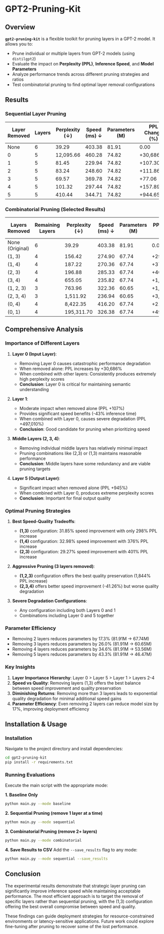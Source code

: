 # GPT2-Pruning-Kit

## Overview

**`gpt2-pruning-kit`** is a flexible toolkit for pruning layers in a GPT-2 model. It allows you to:
- Prune individual or multiple layers from GPT-2 models (using `distilgpt2`)
- Evaluate the impact on **Perplexity (PPL)**, **Inference Speed**, and **Model Parameters**
- Analyze performance trends across different pruning strategies and ratios
- Test combinatorial pruning to find optimal layer removal configurations

## Results

### Sequential Layer Pruning

| Layer Removed | Layers | Perplexity (↓) | Speed (ms) ↓ | Parameters (M) | PPL Change (%) | Speed Change (%) |
|---------------|--------|----------------|--------------|----------------|----------------|-------------------|
| None | 6 | 39.29 | 403.38 | 81.91 | 0.00 | 0.00 |
| 0 | 5 | 12,095.66 | 460.28 | 74.82 | +30,686.07 | +14.11 |
| 1 | 5 | 81.45 | 229.94 | 74.82 | +107.30 | -43.00 |
| 2 | 5 | 83.24 | 248.60 | 74.82 | +111.86 | -38.37 |
| 3 | 5 | 69.57 | 369.78 | 74.82 | +77.06 | -8.33 |
| 4 | 5 | 101.32 | 297.44 | 74.82 | +157.89 | -26.26 |
| 5 | 5 | 410.44 | 344.71 | 74.82 | +944.65 | -14.55 |

### Combinatorial Pruning (Selected Results)

| Layers Removed | Remaining Layers | Perplexity (↓) | Speed (ms) ↓ | Parameters (M) | PPL Change (%) | Speed Change (%) |
|----------------|------------------|----------------|--------------|----------------|----------------|------------------|
| None (Original) | 6 | 39.29 | 403.38 | 81.91 | 0.00 | 0.00 |
| (1, 3) | 4 | 156.42 | 274.90 | 67.74 | +298.12 | -31.85 |
| (1, 4) | 4 | 187.22 | 270.36 | 67.74 | +376.51 | -32.98 |
| (2, 3) | 4 | 196.88 | 285.33 | 67.74 | +401.09 | -29.27 |
| (3, 4) | 4 | 655.05 | 235.82 | 67.74 | +1,567.23 | -41.54 |
| (1, 2, 3) | 3 | 763.96 | 322.36 | 60.65 | +1,844.43 | -20.08 |
| (2, 3, 4) | 3 | 1,511.92 | 236.94 | 60.65 | +3,748.17 | -41.26 |
| (0, 4) | 4 | 8,422.35 | 416.20 | 67.74 | +21,336.69 | +3.18 |
| (0, 1) | 4 | 195,311.70 | 326.38 | 67.74 | +497,010.35 | -19.09 |

## Comprehensive Analysis

### Importance of Different Layers

1. **Layer 0 (Input Layer)**:
   - Removing Layer 0 causes catastrophic performance degradation
   - When removed alone: PPL increases by +30,686%
   - When combined with other layers: Consistently produces extremely high perplexity scores
   - **Conclusion**: Layer 0 is critical for maintaining semantic understanding

2. **Layer 1**:
   - Moderate impact when removed alone (PPL +107%)
   - Provides significant speed benefits (-43% inference time)
   - When combined with Layer 0, causes severe degradation (PPL +497,010%)
   - **Conclusion**: Good candidate for pruning when prioritizing speed

3. **Middle Layers (2, 3, 4)**:
   - Removing individual middle layers has relatively minimal impact
   - Pruning combinations like (2,3) or (1,3) maintains reasonable performance
   - **Conclusion**: Middle layers have some redundancy and are viable pruning targets

4. **Layer 5 (Output Layer)**:
   - Significant impact when removed alone (PPL +945%)
   - When combined with Layer 0, produces extreme perplexity scores
   - **Conclusion**: Important for final output quality

### Optimal Pruning Strategies

1. **Best Speed-Quality Tradeoffs**:
   - **(1,3)** configuration: 31.85% speed improvement with only 298% PPL increase
   - **(1,4)** configuration: 32.98% speed improvement with 376% PPL increase
   - **(2,3)** configuration: 29.27% speed improvement with 401% PPL increase

2. **Aggressive Pruning (3 layers removed)**:
   - **(1,2,3)** configuration offers the best quality preservation (1,844% PPL increase)
   - **(2,3,4)** offers better speed improvement (-41.26%) but worse quality degradation

3. **Severe Degradation Configurations**:
   - Any configuration including both Layers 0 and 1
   - Combinations including Layer 0 and 5 together

### Parameter Efficiency

- Removing 2 layers reduces parameters by 17.3% (81.91M → 67.74M)
- Removing 3 layers reduces parameters by 26.0% (81.91M → 60.65M)
- Removing 4 layers reduces parameters by 34.6% (81.91M → 53.56M)
- Removing 5 layers reduces parameters by 43.3% (81.91M → 46.47M)

### Key Insights

1. **Layer Importance Hierarchy**: Layer 0 > Layer 5 > Layer 1 > Layers 2-4
2. **Speed vs Quality**: Removing layers (1,3) offers the best balance between speed improvement and quality preservation
3. **Diminishing Returns**: Removing more than 3 layers leads to exponential quality degradation for minimal additional speed gains
4. **Parameter Efficiency**: Even removing 2 layers can reduce model size by 17%, improving deployment efficiency

## Installation & Usage

### Installation

Navigate to the project directory and install dependencies:
```bash
cd gpt2-pruning-kit
pip install -r requirements.txt
```

### Running Evaluations

Execute the main script with the appropriate mode:

**1. Baseline Only**
```bash
python main.py --mode baseline
```

**2. Sequential Pruning (remove 1 layer at a time)**
```bash
python main.py --mode sequential
```

**3. Combinatorial Pruning (remove 2+ layers)**
```bash
python main.py --mode combinatorial
```

**4. Save Results to CSV**
Add the `--save_results` flag to any mode:
```bash
python main.py --mode sequential --save_results
```

## Conclusion

The experimental results demonstrate that strategic layer pruning can significantly improve inference speed while maintaining acceptable performance. The most efficient approach is to target the removal of specific layers rather than sequential pruning, with the (1,3) configuration offering the best overall compromise between speed and quality.

These findings can guide deployment strategies for resource-constrained environments or latency-sensitive applications. Future work could explore fine-tuning after pruning to recover some of the lost performance.